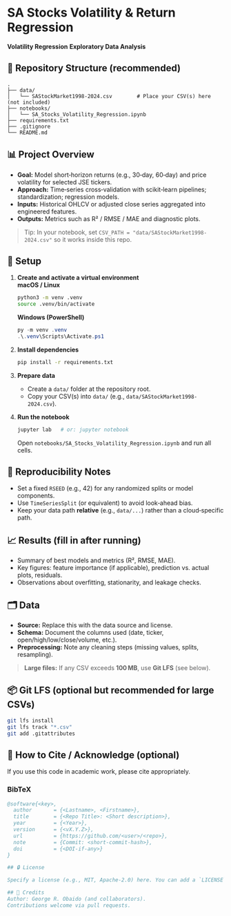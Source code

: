 # SA Stocks Volatility & Return Regression

**Volatility Regression**
**Exploratory Data Analysis**

## 📁 Repository Structure (recommended)

```
.
├── data/
│   └── SAStockMarket1998-2024.csv        # Place your CSV(s) here (not included)
├── notebooks/
│   └── SA_Stocks_Volatility_Regression.ipynb
├── requirements.txt
├── .gitignore
└── README.md
```

## 📊 Project Overview

- **Goal:** Model short‑horizon returns (e.g., 30‑day, 60‑day) and price volatility for selected JSE tickers.
- **Approach:** Time‑series cross‑validation with scikit‑learn pipelines; standardization; regression models.
- **Inputs:** Historical OHLCV or adjusted close series aggregated into engineered features.
- **Outputs:** Metrics such as R² / RMSE / MAE and diagnostic plots.

> Tip: In your notebook, set `CSV_PATH = "data/SAStockMarket1998-2024.csv"` so it works inside this repo.

## 🔧 Setup

1) **Create and activate a virtual environment**  
   **macOS / Linux**
   ```bash
   python3 -m venv .venv
   source .venv/bin/activate
   ```

   **Windows (PowerShell)**
   ```powershell
   py -m venv .venv
   .\.venv\Scripts\Activate.ps1
   ```

2) **Install dependencies**
   ```bash
   pip install -r requirements.txt
   ```

3) **Prepare data**
   - Create a `data/` folder at the repository root.
   - Copy your CSV(s) into `data/` (e.g., `data/SAStockMarket1998-2024.csv`).

4) **Run the notebook**
   ```bash
   jupyter lab   # or: jupyter notebook
   ```
   Open `notebooks/SA_Stocks_Volatility_Regression.ipynb` and run all cells.

## 🧪 Reproducibility Notes

- Set a fixed `RSEED` (e.g., 42) for any randomized splits or model components.
- Use `TimeSeriesSplit` (or equivalent) to avoid look‑ahead bias.
- Keep your data path **relative** (e.g., `data/...`) rather than a cloud‑specific path.

## 📈 Results (fill in after running)

- Summary of best models and metrics (R², RMSE, MAE).  
- Key figures: feature importance (if applicable), prediction vs. actual plots, residuals.  
- Observations about overfitting, stationarity, and leakage checks.

## 🗂 Data

- **Source:** Replace this with the data source and license.
- **Schema:** Document the columns used (date, ticker, open/high/low/close/volume, etc.).
- **Preprocessing:** Note any cleaning steps (missing values, splits, resampling).

> **Large files:** If any CSV exceeds **100 MB**, use **Git LFS** (see below).

## 📦 Git LFS (optional but recommended for large CSVs)

```bash
git lfs install
git lfs track "*.csv"
git add .gitattributes
```

## 📝 How to Cite / Acknowledge (optional)

If you use this code in academic work, please cite appropriately. 
### BibTeX
```bibtex
@software{<key>,
  author       = {<Lastname>, <Firstname>},
  title        = {<Repo Title>: <Short description>},
  year         = {<Year>},
  version      = {<vX.Y.Z>},
  url          = {https://github.com/<user>/<repo>},
  note         = {Commit: <short-commit-hash>},
  doi          = {<DOI-if-any>}
}

## 🔒 License

Specify a license (e.g., MIT, Apache‑2.0) here. You can add a `LICENSE` file at the repo root.

## 🙌 Credits
Author: George R. Obaido (and collaborators).  
Contributions welcome via pull requests.

